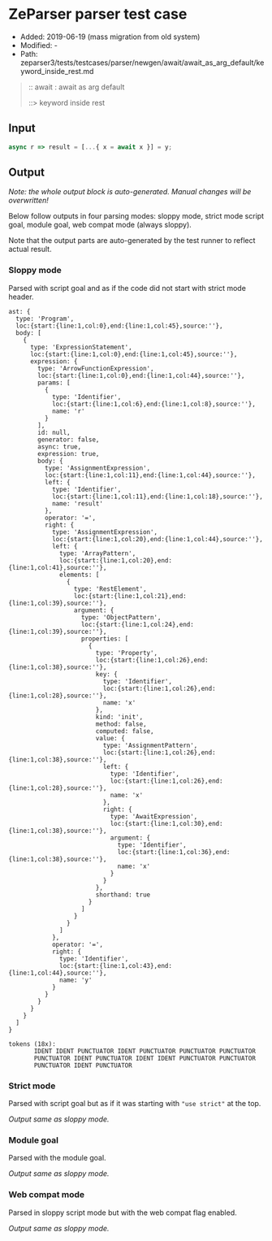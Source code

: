 # ZeParser parser test case

- Added: 2019-06-19 (mass migration from old system)
- Modified: -
- Path: zeparser3/tests/testcases/parser/newgen/await/await_as_arg_default/keyword_inside_rest.md

> :: await : await as arg default
>
> ::> keyword inside rest

## Input

`````js
async r => result = [...{ x = await x }] = y;
`````

## Output

_Note: the whole output block is auto-generated. Manual changes will be overwritten!_

Below follow outputs in four parsing modes: sloppy mode, strict mode script goal, module goal, web compat mode (always sloppy).

Note that the output parts are auto-generated by the test runner to reflect actual result.

### Sloppy mode

Parsed with script goal and as if the code did not start with strict mode header.

`````
ast: {
  type: 'Program',
  loc:{start:{line:1,col:0},end:{line:1,col:45},source:''},
  body: [
    {
      type: 'ExpressionStatement',
      loc:{start:{line:1,col:0},end:{line:1,col:45},source:''},
      expression: {
        type: 'ArrowFunctionExpression',
        loc:{start:{line:1,col:0},end:{line:1,col:44},source:''},
        params: [
          {
            type: 'Identifier',
            loc:{start:{line:1,col:6},end:{line:1,col:8},source:''},
            name: 'r'
          }
        ],
        id: null,
        generator: false,
        async: true,
        expression: true,
        body: {
          type: 'AssignmentExpression',
          loc:{start:{line:1,col:11},end:{line:1,col:44},source:''},
          left: {
            type: 'Identifier',
            loc:{start:{line:1,col:11},end:{line:1,col:18},source:''},
            name: 'result'
          },
          operator: '=',
          right: {
            type: 'AssignmentExpression',
            loc:{start:{line:1,col:20},end:{line:1,col:44},source:''},
            left: {
              type: 'ArrayPattern',
              loc:{start:{line:1,col:20},end:{line:1,col:41},source:''},
              elements: [
                {
                  type: 'RestElement',
                  loc:{start:{line:1,col:21},end:{line:1,col:39},source:''},
                  argument: {
                    type: 'ObjectPattern',
                    loc:{start:{line:1,col:24},end:{line:1,col:39},source:''},
                    properties: [
                      {
                        type: 'Property',
                        loc:{start:{line:1,col:26},end:{line:1,col:38},source:''},
                        key: {
                          type: 'Identifier',
                          loc:{start:{line:1,col:26},end:{line:1,col:28},source:''},
                          name: 'x'
                        },
                        kind: 'init',
                        method: false,
                        computed: false,
                        value: {
                          type: 'AssignmentPattern',
                          loc:{start:{line:1,col:26},end:{line:1,col:38},source:''},
                          left: {
                            type: 'Identifier',
                            loc:{start:{line:1,col:26},end:{line:1,col:28},source:''},
                            name: 'x'
                          },
                          right: {
                            type: 'AwaitExpression',
                            loc:{start:{line:1,col:30},end:{line:1,col:38},source:''},
                            argument: {
                              type: 'Identifier',
                              loc:{start:{line:1,col:36},end:{line:1,col:38},source:''},
                              name: 'x'
                            }
                          }
                        },
                        shorthand: true
                      }
                    ]
                  }
                }
              ]
            },
            operator: '=',
            right: {
              type: 'Identifier',
              loc:{start:{line:1,col:43},end:{line:1,col:44},source:''},
              name: 'y'
            }
          }
        }
      }
    }
  ]
}

tokens (18x):
       IDENT IDENT PUNCTUATOR IDENT PUNCTUATOR PUNCTUATOR PUNCTUATOR
       PUNCTUATOR IDENT PUNCTUATOR IDENT IDENT PUNCTUATOR PUNCTUATOR
       PUNCTUATOR IDENT PUNCTUATOR
`````

### Strict mode

Parsed with script goal but as if it was starting with `"use strict"` at the top.

_Output same as sloppy mode._

### Module goal

Parsed with the module goal.

_Output same as sloppy mode._

### Web compat mode

Parsed in sloppy script mode but with the web compat flag enabled.

_Output same as sloppy mode._
